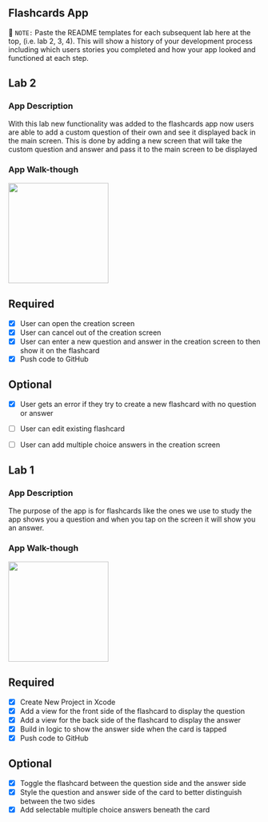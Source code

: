 ## Flashcards App

📝 `NOTE:` Paste the README templates for each subsequent lab here at the top, (i.e. lab 2, 3, 4). This will show a history of your development process including which users stories you completed and how your app looked and functioned at each step.

## Lab 2

### App Description

With this lab new functionality was added to the flashcards app now users are able to add a custom question of their own and see it displayed back in the main screen. This is done by adding a new screen that will take the custom question and answer and pass it to the main screen to be displayed

### App Walk-though

<img src="http://g.recordit.co/5X7UoxJzKW.gif" width=200><br>

## Required
- [x] User can open the creation screen
- [x] User can cancel out of the creation screen
- [x] User can enter a new question and answer in the creation screen to then show it on the flashcard
- [x] Push code to GitHub
## Optional
- [x] User gets an error if they try to create a new flashcard with no question or answer
- [ ] User can edit existing flashcard
- [ ] User can add multiple choice answers in the creation screen





## Lab 1

### App Description

 The purpose of the app is for flashcards like the ones we use to study
 the app shows you a question and when you tap on the screen it will show you
 an answer.

### App Walk-though

<img src="http://g.recordit.co/WORVS7RWe0.gif" width=200><br>


## Required
- [x] Create New Project in Xcode
- [x] Add a view for the front side of the flashcard to display the question
- [x] Add a view for the back side of the flashcard to display the answer
- [x] Build in logic to show the answer side when the card is tapped
- [x] Push code to GitHub
## Optional
- [x] Toggle the flashcard between the question side and the answer side
- [x] Style the question and answer side of the card to better distinguish between the two sides
- [x] Add selectable multiple choice answers beneath the card
